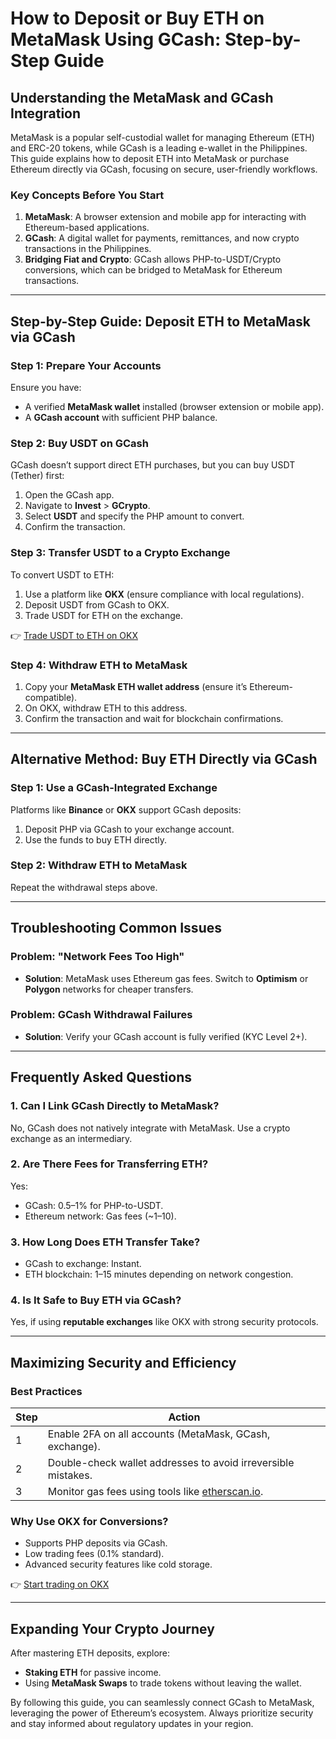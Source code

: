 # How to Deposit or Buy ETH on MetaMask Using GCash: Step-by-Step Guide  

## Understanding the MetaMask and GCash Integration  
MetaMask is a popular self-custodial wallet for managing Ethereum (ETH) and ERC-20 tokens, while GCash is a leading e-wallet in the Philippines. This guide explains how to deposit ETH into MetaMask or purchase Ethereum directly via GCash, focusing on secure, user-friendly workflows.  

### Key Concepts Before You Start  
1. **MetaMask**: A browser extension and mobile app for interacting with Ethereum-based applications.  
2. **GCash**: A digital wallet for payments, remittances, and now crypto transactions in the Philippines.  
3. **Bridging Fiat and Crypto**: GCash allows PHP-to-USDT/Crypto conversions, which can be bridged to MetaMask for Ethereum transactions.  

---

## Step-by-Step Guide: Deposit ETH to MetaMask via GCash  

### Step 1: Prepare Your Accounts  
Ensure you have:  
- A verified **MetaMask wallet** installed (browser extension or mobile app).  
- A **GCash account** with sufficient PHP balance.  

### Step 2: Buy USDT on GCash  
GCash doesn’t support direct ETH purchases, but you can buy USDT (Tether) first:  
1. Open the GCash app.  
2. Navigate to **Invest** > **GCrypto**.  
3. Select **USDT** and specify the PHP amount to convert.  
4. Confirm the transaction.  

### Step 3: Transfer USDT to a Crypto Exchange  
To convert USDT to ETH:  
1. Use a platform like **OKX** (ensure compliance with local regulations).  
2. Deposit USDT from GCash to OKX.  
3. Trade USDT for ETH on the exchange.  

👉 [Trade USDT to ETH on OKX](https://bit.ly/okx-bonus)  

### Step 4: Withdraw ETH to MetaMask  
1. Copy your **MetaMask ETH wallet address** (ensure it’s Ethereum-compatible).  
2. On OKX, withdraw ETH to this address.  
3. Confirm the transaction and wait for blockchain confirmations.  

---

## Alternative Method: Buy ETH Directly via GCash  

### Step 1: Use a GCash-Integrated Exchange  
Platforms like **Binance** or **OKX** support GCash deposits:  
1. Deposit PHP via GCash to your exchange account.  
2. Use the funds to buy ETH directly.  

### Step 2: Withdraw ETH to MetaMask  
Repeat the withdrawal steps above.  

---

## Troubleshooting Common Issues  

### Problem: "Network Fees Too High"  
- **Solution**: MetaMask uses Ethereum gas fees. Switch to **Optimism** or **Polygon** networks for cheaper transfers.  

### Problem: GCash Withdrawal Failures  
- **Solution**: Verify your GCash account is fully verified (KYC Level 2+).  

---

## Frequently Asked Questions  

### 1. Can I Link GCash Directly to MetaMask?  
No, GCash does not natively integrate with MetaMask. Use a crypto exchange as an intermediary.  

### 2. Are There Fees for Transferring ETH?  
Yes:  
- GCash: 0.5–1% for PHP-to-USDT.  
- Ethereum network: Gas fees (~$1–$10).  

### 3. How Long Does ETH Transfer Take?  
- GCash to exchange: Instant.  
- ETH blockchain: 1–15 minutes depending on network congestion.  

### 4. Is It Safe to Buy ETH via GCash?  
Yes, if using **reputable exchanges** like OKX with strong security protocols.  

---

## Maximizing Security and Efficiency  

### Best Practices  
| Step | Action |  
|------|--------|  
| 1 | Enable 2FA on all accounts (MetaMask, GCash, exchange). |  
| 2 | Double-check wallet addresses to avoid irreversible mistakes. |  
| 3 | Monitor gas fees using tools like [etherscan.io](https://etherscan.io/gastracker). |  

### Why Use OKX for Conversions?  
- Supports PHP deposits via GCash.  
- Low trading fees (0.1% standard).  
- Advanced security features like cold storage.  

👉 [Start trading on OKX](https://bit.ly/okx-bonus)  

---

## Expanding Your Crypto Journey  
After mastering ETH deposits, explore:  
- **Staking ETH** for passive income.  
- Using **MetaMask Swaps** to trade tokens without leaving the wallet.  

By following this guide, you can seamlessly connect GCash to MetaMask, leveraging the power of Ethereum’s ecosystem. Always prioritize security and stay informed about regulatory updates in your region.